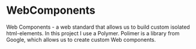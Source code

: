 # WebComponents
Web Components - a web standard that allows us to build custom isolated html-elements.
In this project I use a Polymer. Polimer is a library from Google, which allows us to create custom Web components.
